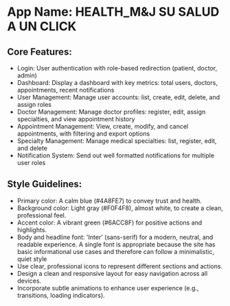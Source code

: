 # **App Name**: HEALTH_M&J SU SALUD A UN CLICK

## Core Features:

- Login: User authentication with role-based redirection (patient, doctor, admin)
- Dashboard: Display a dashboard with key metrics: total users, doctors, appointments, recent notifications
- User Management: Manage user accounts: list, create, edit, delete, and assign roles
- Doctor Management: Manage doctor profiles: register, edit, assign specialties, and view appointment history
- Appointment Management: View, create, modify, and cancel appointments, with filtering and export options
- Specialty Management: Manage medical specialties: list, register, edit, and delete
- Notification System: Send out well formatted notifications for multiple user roles

## Style Guidelines:

- Primary color: A calm blue (#4A8FE7) to convey trust and health.
- Background color: Light gray (#F0F4F8), almost white, to create a clean, professional feel.
- Accent color: A vibrant green (#6ACC8F) for positive actions and highlights.
- Body and headline font: 'Inter' (sans-serif) for a modern, neutral, and readable experience. A single font is appropriate because the site has basic informational use cases and therefore can follow a minimalistic, quiet style
- Use clear, professional icons to represent different sections and actions.
- Design a clean and responsive layout for easy navigation across all devices.
- Incorporate subtle animations to enhance user experience (e.g., transitions, loading indicators).